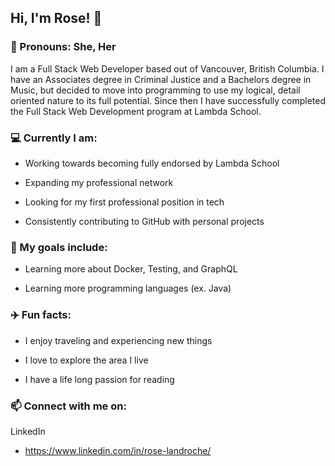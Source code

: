 <!--
**roselandroche/roselandroche** is a ✨ _special_ ✨ repository because its `README.md` (this file) appears on your GitHub profile.

Here are some ideas to get you started:
- 👯 I’m looking to collaborate on ...
- 🤔 I’m looking for help with ...
- 💬 Ask me about ...
-->

## Hi, I'm Rose!  👋
### :woman: Pronouns: She, Her

I am a Full Stack Web Developer based out of Vancouver, British Columbia. I have an Associates degree in Criminal Justice and a Bachelors degree in Music, but decided to move into programming to use my logical, detail oriented nature to its full potential. Since then I have successfully completed the Full Stack Web Development program at Lambda School.

### :computer: Currently I am:

- Working towards becoming fully endorsed by Lambda School

- Expanding my professional network

- Looking for my first professional position in tech

- Consistently contributing to GitHub with personal projects

### 🌱 My goals include:

- Learning more about Docker, Testing, and GraphQL

- Learning more programming languages (ex. Java)

### :airplane: Fun facts:

- I enjoy traveling and experiencing new things

- I love to explore the area I live

- I have a life long passion for reading

### 📫  Connect with me on:

LinkedIn

  - https://www.linkedin.com/in/rose-landroche/
